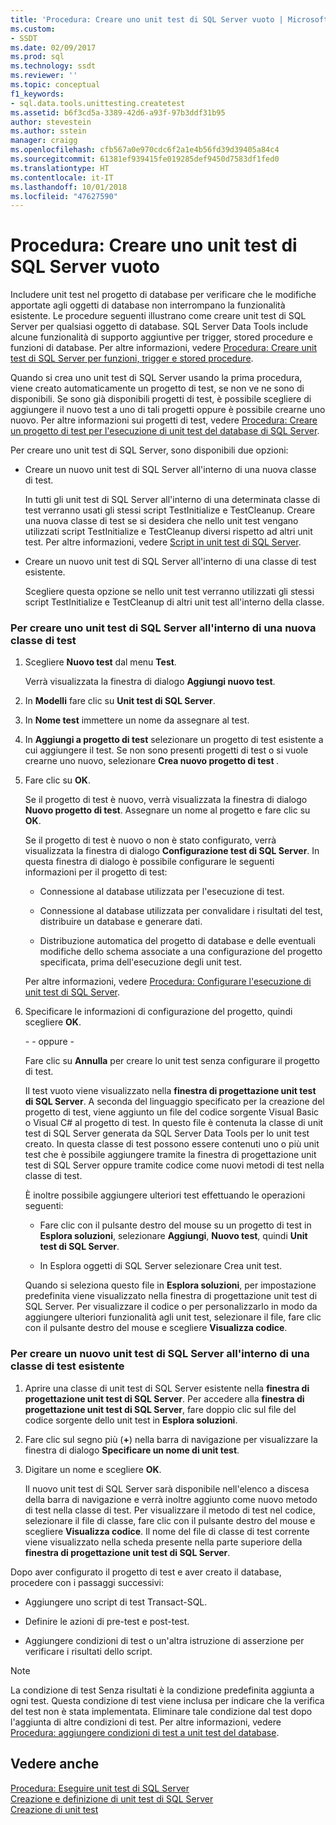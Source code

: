 ```yaml
---
title: 'Procedura: Creare uno unit test di SQL Server vuoto | Microsoft Docs'
ms.custom:
- SSDT
ms.date: 02/09/2017
ms.prod: sql
ms.technology: ssdt
ms.reviewer: ''
ms.topic: conceptual
f1_keywords:
- sql.data.tools.unittesting.createtest
ms.assetid: b6f3cd5a-3389-42d6-a93f-97b3ddf31b95
author: stevestein
ms.author: sstein
manager: craigg
ms.openlocfilehash: cfb567a0e970cdc6f2a1e4b56fd39d39405a84c4
ms.sourcegitcommit: 61381ef939415fe019285def9450d7583df1fed0
ms.translationtype: HT
ms.contentlocale: it-IT
ms.lasthandoff: 10/01/2018
ms.locfileid: "47627590"
---
```

# <a name="how-to-create-an-empty-sql-server-unit-test"></a>Procedura: Creare uno unit test di SQL Server vuoto
Includere unit test nel progetto di database per verificare che le modifiche apportate agli oggetti di database non interrompano la funzionalità esistente. Le procedure seguenti illustrano come creare unit test di SQL Server per qualsiasi oggetto di database. SQL Server Data Tools include alcune funzionalità di supporto aggiuntive per trigger, stored procedure e funzioni di database. Per altre informazioni, vedere [Procedura: Creare unit test di SQL Server per funzioni, trigger e stored procedure](../ssdt/how-to-create-unit-tests-for-functions-triggers-stored-procedures.md).  
  
Quando si crea uno unit test di SQL Server usando la prima procedura, viene creato automaticamente un progetto di test, se non ve ne sono di disponibili. Se sono già disponibili progetti di test, è possibile scegliere di aggiungere il nuovo test a uno di tali progetti oppure è possibile crearne uno nuovo. Per altre informazioni sui progetti di test, vedere [Procedura: Creare un progetto di test per l'esecuzione di unit test del database di SQL Server](../ssdt/how-to-create-a-test-project-for-sql-server-database-unit-testing.md).  
  
Per creare uno unit test di SQL Server, sono disponibili due opzioni:  
  
-   Creare un nuovo unit test di SQL Server all'interno di una nuova classe di test.  
  
    In tutti gli unit test di SQL Server all'interno di una determinata classe di test verranno usati gli stessi script TestInitialize e TestCleanup. Creare una nuova classe di test se si desidera che nello unit test vengano utilizzati script TestInitialize e TestCleanup diversi rispetto ad altri unit test. Per altre informazioni, vedere [Script in unit test di SQL Server](../ssdt/scripts-in-sql-server-unit-tests.md).  
  
-   Creare un nuovo unit test di SQL Server all'interno di una classe di test esistente.  
  
    Scegliere questa opzione se nello unit test verranno utilizzati gli stessi script TestInitialize e TestCleanup di altri unit test all'interno della classe.  
  
### <a name="to-create-a-sql-server-unit-test-inside-a-new-test-class"></a>Per creare uno unit test di SQL Server all'interno di una nuova classe di test  
  
1.  Scegliere **Nuovo test** dal menu **Test**.  
  
    Verrà visualizzata la finestra di dialogo **Aggiungi nuovo test**.  
  
2.  In **Modelli** fare clic su **Unit test di SQL Server**.  
  
3.  In **Nome test** immettere un nome da assegnare al test.  
  
4.  In **Aggiungi a progetto di test** selezionare un progetto di test esistente a cui aggiungere il test. Se non sono presenti progetti di test o si vuole crearne uno nuovo, selezionare **Crea nuovo progetto di test <language>**.  
  
5.  Fare clic su **OK**.  
  
    Se il progetto di test è nuovo, verrà visualizzata la finestra di dialogo **Nuovo progetto di test**. Assegnare un nome al progetto e fare clic su **OK**.  
  
    Se il progetto di test è nuovo o non è stato configurato, verrà visualizzata la finestra di dialogo **Configurazione test di SQL Server<ProjectName>**. In questa finestra di dialogo è possibile configurare le seguenti informazioni per il progetto di test:  
  
    -   Connessione al database utilizzata per l'esecuzione di test.  
  
    -   Connessione al database utilizzata per convalidare i risultati del test, distribuire un database e generare dati.  
  
    -   Distribuzione automatica del progetto di database e delle eventuali modifiche dello schema associate a una configurazione del progetto specificata, prima dell'esecuzione degli unit test.  
  
    Per altre informazioni, vedere [Procedura: Configurare l'esecuzione di unit test di SQL Server](../ssdt/how-to-configure-sql-server-unit-test-execution.md).  
  
6.  Specificare le informazioni di configurazione del progetto, quindi scegliere **OK**.  
  
    \- - oppure -  
  
    Fare clic su **Annulla** per creare lo unit test senza configurare il progetto di test.  
  
    Il test vuoto viene visualizzato nella **finestra di progettazione unit test di SQL Server**. A seconda del linguaggio specificato per la creazione del progetto di test, viene aggiunto un file del codice sorgente Visual Basic o Visual C\# al progetto di test. In questo file è contenuta la classe di unit test di SQL Server generata da SQL Server Data Tools per lo unit test creato. In questa classe di test possono essere contenuti uno o più unit test che è possibile aggiungere tramite la finestra di progettazione unit test di SQL Server oppure tramite codice come nuovi metodi di test nella classe di test.  
  
    È inoltre possibile aggiungere ulteriori test effettuando le operazioni seguenti:  
  
    -   Fare clic con il pulsante destro del mouse su un progetto di test in **Esplora soluzioni**, selezionare **Aggiungi**, **Nuovo test**, quindi **Unit test di SQL Server**.  
  
    -   In Esplora oggetti di SQL Server selezionare Crea unit test.  
  
    Quando si seleziona questo file in **Esplora soluzioni**, per impostazione predefinita viene visualizzato nella finestra di progettazione unit test di SQL Server. Per visualizzare il codice o per personalizzarlo in modo da aggiungere ulteriori funzionalità agli unit test, selezionare il file, fare clic con il pulsante destro del mouse e scegliere **Visualizza codice**.  
  
### <a name="to-create-a-sql-server-unit-test-inside-an-existing-test-class"></a>Per creare un nuovo unit test di SQL Server all'interno di una classe di test esistente  
  
1.  Aprire una classe di unit test di SQL Server esistente nella **finestra di progettazione unit test di SQL Server**. Per accedere alla **finestra di progettazione unit test di SQL Server**, fare doppio clic sul file del codice sorgente dello unit test in **Esplora soluzioni**.  
  
2.  Fare clic sul segno più (**+**) nella barra di navigazione per visualizzare la finestra di dialogo **Specificare un nome di unit test**.  
  
3.  Digitare un nome e scegliere **OK**.  
  
    Il nuovo unit test di SQL Server sarà disponibile nell'elenco a discesa della barra di navigazione e verrà inoltre aggiunto come nuovo metodo di test nella classe di test. Per visualizzare il metodo di test nel codice, selezionare il file di classe, fare clic con il pulsante destro del mouse e scegliere **Visualizza codice**. Il nome del file di classe di test corrente viene visualizzato nella scheda presente nella parte superiore della **finestra di progettazione unit test di SQL Server**.  
  
Dopo aver configurato il progetto di test e aver creato il database, procedere con i passaggi successivi:  
  
-   Aggiungere uno script di test Transact\-SQL.  
  
-   Definire le azioni di pre-test e post-test.  
  
-   Aggiungere condizioni di test o un'altra istruzione di asserzione per verificare i risultati dello script.  
  
> [!NOTE]  
> La condizione di test Senza risultati è la condizione predefinita aggiunta a ogni test. Questa condizione di test viene inclusa per indicare che la verifica del test non è stata implementata. Eliminare tale condizione dal test dopo l'aggiunta di altre condizioni di test. Per altre informazioni, vedere [Procedura: aggiungere condizioni di test a unit test del database](http://msdn.microsoft.com/library/aa833242(VS.100).aspx).  
  
## <a name="see-also"></a>Vedere anche  
[Procedura: Eseguire unit test di SQL Server](../ssdt/how-to-run-sql-server-unit-tests.md)  
[Creazione e definizione di unit test di SQL Server](../ssdt/creating-and-defining-sql-server-unit-tests.md)  
[Creazione di unit test](http://msdn.microsoft.com/library/ms182523(VS.90).aspx)  
  
